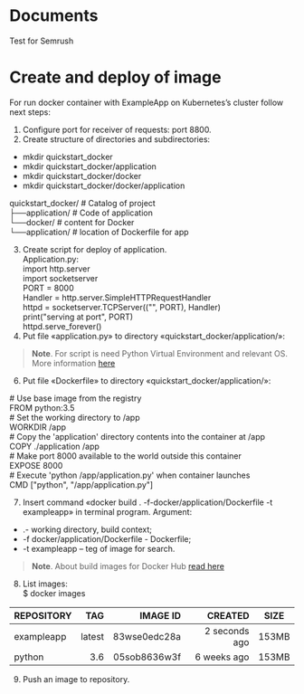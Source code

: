 # Documents
Test for Semrush
# Create and deploy of image
 For run docker container with ExampleApp on Kubernetes’s cluster follow next steps:
1. Configure port for receiver of requests: port 8800.
2. Create structure of directories and subdirectories:
  *	mkdir quickstart_docker
  *	mkdir quickstart_docker/application
  *	mkdir quickstart_docker/docker
  *	mkdir quickstart_docker/docker/application  
  
quickstart_docker/ # Catalog of project  
├──application/ # Code of application  
└──docker/ # content for Docker  
      └──application/ # location of Dockerfile for app 

3.	Create script for deploy of application.  
Application.py:  
   import http.server  
   import socketserver  
   PORT = 8000  
   Handler = http.server.SimpleHTTPRequestHandler  
   httpd = socketserver.TCPServer((&quot;&quot;, PORT), Handler)  
   print(&quot;serving at port&quot;, PORT)  
   httpd.serve_forever() 
5.	Put file «application.py» to directory «quickstart_docker/application/»:  
    
> **Note**. For script is need Python Virtual Environment and relevant OS. More information [here](http://https://hub.docker.com/)
6.	Put file «Dockerfile» to directory «quickstart_docker/application/»:  

\# Use base image from the registry  
FROM python:3.5  
\# Set the working directory to /app  
WORKDIR /app  
\# Copy the &#39;application&#39; directory contents into the container at /app  
COPY ./application /app  
\# Make port 8000 available to the world outside this container  
EXPOSE 8000  
\# Execute &#39;python /app/application.py&#39; when container launches  
CMD [&quot;python&quot;, &quot;/app/application.py&quot;] 


7.	Insert command «docker build . -f-docker/application/Dockerfile -t exampleapp» in terminal program. Argument:
* .- working directory, build context;
* -f docker/application/Dockerfile - Dockerfile;
* -t exampleapp – teg of image for search.
> **Note**. About build images for Docker Hub [read here](http://docs.docker.com/engine/reference/builder/)
8.	List images:  
$ docker images

| REPOSITORY     | TAG        | IMAGE ID     | CREATED       | SIZE    |
| :------------- | ---------: | -----------: | ------------: |:-------:|
| exampleapp     | latest     | 83wse0edc28a | 2 seconds ago | 153MB   |
| python         | 3.6        | 05sob8636w3f | 6 weeks ago   | 153MB   |


9.	Push an image to repository.
